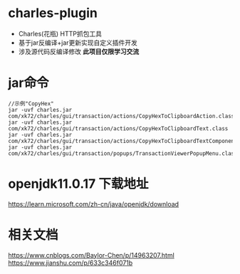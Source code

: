# charles-plugin
- Charles(花瓶) HTTP抓包工具 
- 基于jar反编译+jar更新实现自定义插件开发
- 涉及源代码反编译修改 **此项目仅限学习交流**

# jar命令
```
//示例"CopyHex"
jar -uvf charles.jar com/xk72/charles/gui/transaction/actions/CopyHexToClipboardAction.class
jar -uvf charles.jar com/xk72/charles/gui/transaction/actions/CopyHexToClipboardText.class
jar -uvf charles.jar com/xk72/charles/gui/transaction/actions/CopyHexToClipboardTextComponent.class
jar -uvf charles.jar com/xk72/charles/gui/transaction/popups/TransactionViewerPopupMenu.class
```

# openjdk11.0.17 下载地址
<https://learn.microsoft.com/zh-cn/java/openjdk/download>

# 相关文档
<https://www.cnblogs.com/Baylor-Chen/p/14963207.html>
<br>
<https://www.jianshu.com/p/633c346f071b>
